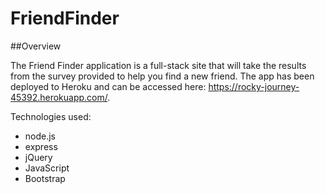 # FriendFinder

##Overview

The Friend Finder application is a full-stack site that will take the results from the survey provided to help you find a new friend. The app has been deployed to Heroku and can be accessed here: https://rocky-journey-45392.herokuapp.com/.

Technologies used:

- node.js
- express
- jQuery
- JavaScript
- Bootstrap
